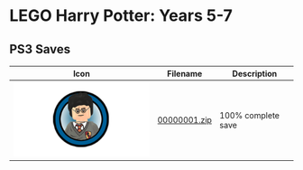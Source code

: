 # LEGO Harry Potter: Years 5-7

## PS3 Saves

| Icon | Filename | Description |
|------|----------|-------------|
| ![LEGO Harry Potter: Years 5-7](ICON0.PNG) | [00000001.zip](00000001.zip) | 100% complete save |
